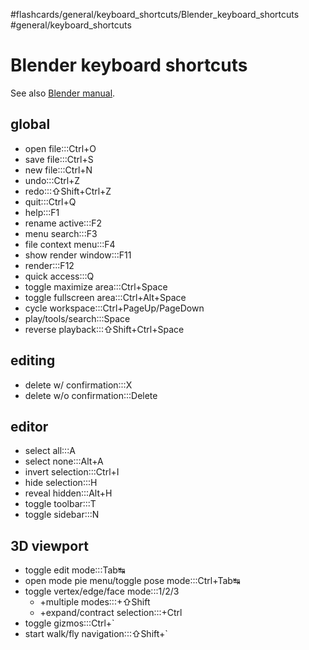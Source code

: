 #flashcards/general/keyboard_shortcuts/Blender_keyboard_shortcuts #general/keyboard_shortcuts

# Blender keyboard shortcuts

See also [Blender manual](https://docs.blender.org/manual/en/dev/interface/keymap/blender_default.html).

## global

- open file:::Ctrl+O <!--SR:!2023-01-13,4,275!2023-01-13,4,276-->
- save file:::Ctrl+S <!--SR:!2023-01-13,4,276!2023-01-13,4,276-->
- new file:::Ctrl+N <!--SR:!2023-01-18,6,250!2023-01-13,4,276-->
- undo:::Ctrl+Z <!--SR:!2023-01-13,4,270!2023-01-13,4,276-->
- redo:::⇧Shift+Ctrl+Z <!--SR:!2023-01-13,4,270!2023-01-18,6,256-->
- quit:::Ctrl+Q <!--SR:!2023-01-13,4,270!2023-01-17,5,256-->
- help:::F1 <!--SR:!2023-01-21,9,270!2023-01-13,4,270-->
- rename active:::F2 <!--SR:!2023-01-20,8,256!2023-01-13,1,216-->
- menu search:::F3 <!--SR:!2023-01-13,4,276!2023-01-13,4,276-->
- file context menu:::F4 <!--SR:!2023-01-16,4,230!2023-01-13,4,276-->
- show render window:::F11 <!--SR:!2023-01-13,4,275!2023-01-13,4,276-->
- render:::F12 <!--SR:!2023-01-13,4,276!2023-01-13,4,276-->
- quick access:::Q <!--SR:!2023-01-19,7,250!2023-01-13,4,270-->
- toggle maximize area:::Ctrl+Space <!--SR:!2023-01-13,2,210!2023-01-19,7,256-->
- toggle fullscreen area:::Ctrl+Alt+Space <!--SR:!2023-01-13,2,210!2023-01-13,2,216-->
- cycle workspace:::Ctrl+PageUp/PageDown <!--SR:!2023-01-13,4,270!2023-01-13,4,276-->
- play/tools/search:::Space <!--SR:!2023-01-13,4,276!2023-01-13,4,276-->
- reverse playback:::⇧Shift+Ctrl+Space <!--SR:!2023-01-18,6,250!2023-01-13,4,275-->

## editing

- delete w/ confirmation:::X <!--SR:!2023-01-13,4,270!2023-01-13,4,276-->
- delete w/o confirmation:::Delete <!--SR:!2023-01-13,4,270!2023-01-13,4,276-->

## editor

- select all:::A <!--SR:!2023-01-13,3,256!2023-01-13,4,276-->
- select none:::Alt+A <!--SR:!2023-01-18,6,256!2023-01-19,7,256-->
- invert selection:::Ctrl+I <!--SR:!2023-01-19,7,250!2023-01-21,9,276-->
- hide selection:::H <!--SR:!2023-01-18,6,250!2023-01-13,4,270-->
- reveal hidden:::Alt+H <!--SR:!2023-01-20,8,250!2023-01-14,2,236-->
- toggle toolbar:::T <!--SR:!2023-01-13,4,270!2023-01-13,4,276-->
- toggle sidebar:::N <!--SR:!2023-01-19,7,256!2023-01-14,2,236-->

## 3D viewport

- toggle edit mode:::Tab↹ <!--SR:!2023-01-13,4,270!2023-01-13,4,276-->
- open mode pie menu/toggle pose mode:::Ctrl+Tab↹ <!--SR:!2023-01-16,4,236!2023-01-18,6,256-->
- toggle vertex/edge/face mode:::1/2/3 <!--SR:!2023-01-13,4,276!2023-01-13,4,276-->
	- +multiple modes:::+⇧Shift <!--SR:!2023-01-21,9,270!2023-01-13,4,276-->
	- +expand/contract selection:::+Ctrl <!--SR:!2023-01-21,9,276!2023-01-18,6,256-->
- toggle gizmos:::Ctrl+\` <!--SR:!2023-01-13,3,250!2023-01-13,3,256-->
- start walk/fly navigation:::⇧Shift+\` <!--SR:!2023-01-13,4,270!2023-01-14,2,195-->
